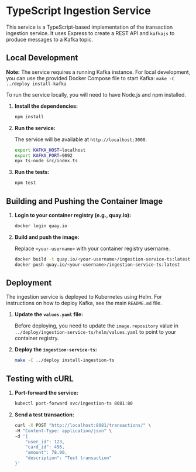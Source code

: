 # TypeScript Ingestion Service

This service is a TypeScript-based implementation of the transaction ingestion service. It uses Express to create a REST API and `kafkajs` to produce messages to a Kafka topic.

## Local Development

**Note:** The service requires a running Kafka instance. For local development, you can use the provided Docker Compose file to start Kafka: `make -C ../deploy install-kafka`

To run the service locally, you will need to have Node.js and npm installed.

1.  **Install the dependencies:**

    ```bash
    npm install
    ```

2.  **Run the service:**

    The service will be available at `http://localhost:3000`.

    ```bash
    export KAFKA_HOST=localhost
    export KAFKA_PORT=9092
    npx ts-node src/index.ts
    ```

3.  **Run the tests:**

    ```bash
    npm test
    ```

## Building and Pushing the Container Image

1.  **Login to your container registry (e.g., quay.io):**

    ```bash
    docker login quay.io
    ```

2.  **Build and push the image:**

    Replace `<your-username>` with your container registry username.

    ```bash
    docker build -t quay.io/<your-username>/ingestion-service-ts:latest .
    docker push quay.io/<your-username>/ingestion-service-ts:latest
    ```

## Deployment

The ingestion service is deployed to Kubernetes using Helm. For instructions on how to deploy Kafka, see the main `README.md` file.

1.  **Update the `values.yaml` file:**

    Before deploying, you need to update the `image.repository` value in `../deploy/ingestion-service-ts/helm/values.yaml` to point to your container registry.

2.  **Deploy the `ingestion-service-ts`:**

    ```bash
    make -C ../deploy install-ingestion-ts
    ```

## Testing with cURL

1.  **Port-forward the service:**

    ```bash
    kubectl port-forward svc/ingestion-ts 8081:80
    ```

2.  **Send a test transaction:**

    ```bash
    curl -X POST "http://localhost:8081/transactions/" \
    -H "Content-Type: application/json" \
    -d '{
        "user_id": 123,
        "card_id": 456,
        "amount": 78.90,
        "description": "Test transaction"
    }'
    ```
